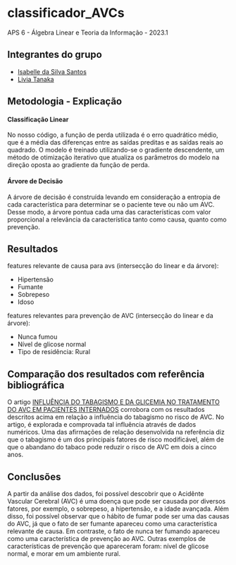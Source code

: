 # classificador_AVCs

APS 6 - Álgebra Linear e Teoria da Informação - 2023.1

## Integrantes do grupo
* [Isabelle da Silva Santos](https://github.com/isabelleatt)
* [Livia Tanaka](https://github.com/liviatanaka)


## Metodologia - Explicação

####  Classificação Linear

No nosso código, a função de perda utilizada é o erro quadrático médio, que é a média das diferenças entre as saídas preditas e as saídas reais ao quadrado. O modelo é treinado utilizando-se o gradiente descendente, um método de otimização iterativo que atualiza os parâmetros do modelo na direção oposta ao gradiente da função de perda.

####  Árvore de Decisão

A árvore de decisão é construída levando em consideração a entropia de cada característica para determinar se o paciente teve ou não um AVC. Desse modo, a árvore pontua cada uma das características com valor proporcional a relevância da característica tanto como causa, quanto como prevenção.

## Resultados 

features relevante de causa para avs (intersecção do linear e da árvore):

* Hipertensão
* Fumante 
* Sobrepeso
* Idoso

features relevantes para prevenção de AVC (intersecção do linear e da árvore):

* Nunca fumou
* Nível de glicose normal
* Tipo de residência: Rural

## Comparação dos resultados com referência bibliográfica

O artigo [INFLUÊNCIA DO TABAGISMO E DA GLICEMIA NO TRATAMENTO
DO AVC EM PACIENTES INTERNADOS](https://oswaldocruz.br/revista_academica/content/pdf/Edicao_06_Stephane_sfalsini.pdf) corrobora com os resultados descritos acima em relação a influência do tabagismo no risco de AVC. No artigo, é explorada e comprovada tal influência através de dados numéricos. Uma das afirmações de relação desenvolvida na referência diz que o tabagismo é um dos principais fatores de risco modificável, além de que o abandano do tabaco pode reduzir o risco de AVC em dois a cinco anos.

## Conclusões 

A partir da análise dos dados, foi possível descobrir que o Acidênte Vascular Cerebral (AVC) é uma doença que pode ser causada por diversos fatores, por exemplo, o sobrepeso, a hipertensão, e a idade avançada. Além disso, foi possível observar que o hábito de fumar pode ser uma das causas do AVC, já que o fato de ser fumante apareceu como uma característica relevante de causa. Em contraste, o fato de nunca ter fumando apareceu como uma característica de prevenção ao AVC. Outras exemplos de características de prevenção que apareceram foram: nível de glicose normal, e morar em um ambiente rural.
